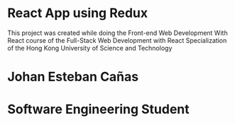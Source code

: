 # React App using Redux 

This project was created while doing the Front-end Web Development With React course of the Full-Stack Web Development with React Specialization
of the Hong Kong University of Science and Technology



# Johan Esteban Cañas
# Software Engineering Student
